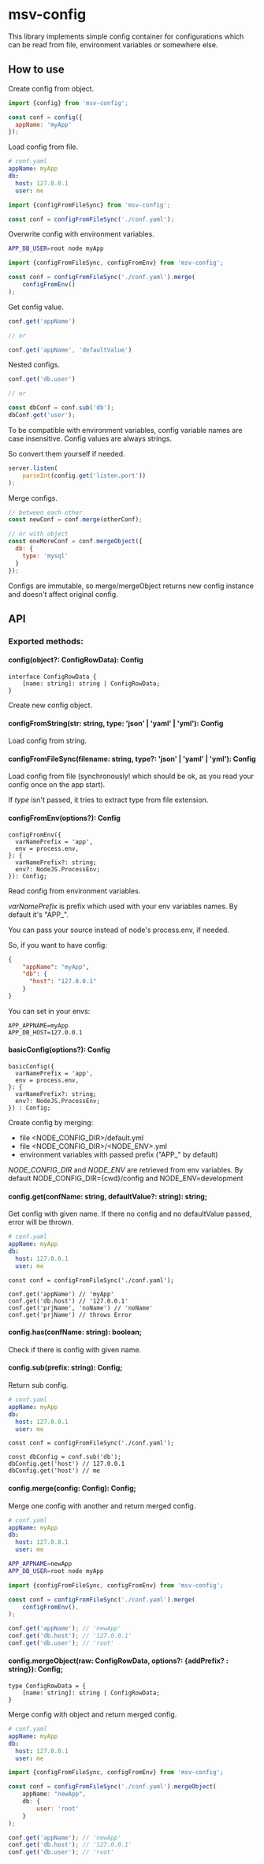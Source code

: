 msv-config
==========

This library implements simple config container for configurations which can be read from file, environment variables or somewhere else.

How to use
----------

Create config from object.

```js
import {config} from 'msv-config';

const conf = config({
  appName: 'myApp'
});
```

Load config from file.

```yaml
# conf.yaml
appName: myApp
db:
  host: 127.0.0.1
  user: me
```

```js
import {configFromFileSync} from 'msv-config';

const conf = configFromFileSync('./conf.yaml');
```

Overwrite config with environment variables.

```bash
APP_DB_USER=root node myApp
```

```js
import {configFromFileSync, configFromEnv} from 'msv-config';

const conf = configFromFileSync('./conf.yaml').merge(
    configFromEnv()
);
```

Get config value.

```js
conf.get('appName')

// or

conf.get('appName', 'defaultValue')
```

Nested configs.

```js
conf.get('db.user')

// or

const dbConf = conf.sub('db');
dbConf.get('user');
```

To be compatible with environment variables, config variable names are case insensitive.
Config values are always strings.

So convert them yourself if needed.

```js
server.listen(
    parseInt(config.get('listen.port'))
);
```

Merge configs.

```js
// between each other
const newConf = conf.merge(otherConf);

// or with object
const oneMoreConf = conf.mergeObject({
  db: {
    type: 'mysql'
  }
});

```

Configs are immutable, so merge/mergeObject returns new config instance and doesn't affect original config.
 
API
---

### Exported methods:

#### config(object?: ConfigRowData): Config

```
interface ConfigRowData {
    [name: string]: string | ConfigRowData;
}
```

Create new config object.


#### configFromString(str: string, type: 'json' | 'yaml' | 'yml'): Config

Load config from string.


#### configFromFileSync(filename: string, type?: 'json' | 'yaml' | 'yml'): Config

Load config from file (synchronously! which should be ok, as you read your config once on the app start).

If _type_ isn't passed, it tries to extract type from file extension.


#### configFromEnv(options?): Config

```
configFromEnv({
  varNamePrefix = 'app',
  env = process.env,
}: {
  varNamePrefix?: string;
  env?: NodeJS.ProcessEnv;
}): Config;
```

Read config from environment variables.

_varNamePrefix_ is prefix which used with your env variables names. By default it's "APP_".

You can pass your source instead of node's process.env, if needed.
 
So, if you want to have config:
```json
{
    "appName": "myApp",
    "db": {
      "host": "127.0.0.1"
    }
}
```

You can set in your envs:
```
APP_APPNAME=myApp
APP_DB_HOST=127.0.0.1
```


#### basicConfig(options?): Config

```
basicConfig({
  varNamePrefix = 'app',
  env = process.env,
}: {
  varNamePrefix?: string;
  env?: NodeJS.ProcessEnv;
}) : Config;
```

Create config by merging:

* file <NODE_CONFIG_DIR>/default.yml
* file <NODE_CONFIG_DIR>/<NODE_ENV>.yml
* environment variables with passed prefix ("APP_" by default)

_NODE_CONFIG_DIR_ and _NODE_ENV_ are retrieved from env variables.
By default NODE_CONFIG_DIR={cwd}/config and NODE_ENV=development

#### config.get(confName: string, defaultValue?: string): string;

Get config with given name.
If there no config and no defaultValue passed, error will be thrown.

```yaml
# conf.yaml
appName: myApp
db:
  host: 127.0.0.1
  user: me
```

```
const conf = configFromFileSync('./conf.yaml');

conf.get('appName') // 'myApp'
conf.get('db.host') // '127.0.0.1'
conf.get('prjName', 'noName') // 'noName'
conf.get('prjName') // throws Error
```

#### config.has(confName: string): boolean;

Check if there is config with given name.

#### config.sub(prefix: string): Config;

Return sub config.

```yaml
# conf.yaml
appName: myApp
db:
  host: 127.0.0.1
  user: me
```

```
const conf = configFromFileSync('./conf.yaml');

const dbConfig = conf.sub('db');
dbConfig.get('host') // 127.0.0.1
dbConfig.get('host') // me
```

#### config.merge(config: Config): Config;

Merge one config with another and return merged config.

```yaml
# conf.yaml
appName: myApp
db:
  host: 127.0.0.1
  user: me
```

```bash
APP_APPNAME=newApp
APP_DB_USER=root node myApp
```

```js
import {configFromFileSync, configFromEnv} from 'msv-config';

const conf = configFromFileSync('./conf.yaml').merge(
    configFromEnv(),
);

conf.get('appName'); // 'newApp'
conf.get('db.host'); // '127.0.0.1'
conf.get('db.user'); // 'root'
```

#### config.mergeObject(raw: ConfigRowData, options?: {addPrefix? : string}): Config;
 
```
type ConfigRowData = {
    [name: string]: string | ConfigRowData;
}
```

Merge config with object and return merged config.

```yaml
# conf.yaml
appName: myApp
db:
  host: 127.0.0.1
  user: me
```

```js
import {configFromFileSync, configFromEnv} from 'msv-config';

const conf = configFromFileSync('./conf.yaml').mergeObject(
    appName: "newApp",
    db: {
        user: 'root'
    }
);

conf.get('appName'); // 'newApp'
conf.get('db.host'); // '127.0.0.1'
conf.get('db.user'); // 'root'
```
